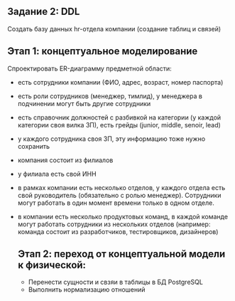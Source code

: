 ## Задание 2: DDL
Создать базу данных hr-отдела компании (создание таблиц и связей)


## Этап 1: концептуальное моделирование

Спроектировать ER-диаграмму предметной области:
- есть сотрудники компании (ФИО, адрес, возраст, номер паспорта)
- есть роли сотрудников (менеджер, тимлид), у менеджера в подчинении могут быть другие сотрудники
- есть справочник должностей с разбивкой на категории (у каждой категории своя вилка ЗП), есть грейды (junior, middle, senoir, lead)
- у каждого сотрудника своя ЗП, эту информацию тоже нужно сохранить
- компания состоит из филиалов
- у филиала есть свой ИНН
- в рамках компании есть несколько отделов, у каждого отдела есть свой руководитель (обязательно с ролью менеджер). Сотрудники могут работать в один момент времени только в одном отделе.
- в компании есть несколько продуктовых команд, в каждой команде могут работать сотрудники из нескольких отделов (например: команда состоит из разработчиков, тестировщиков, дизайнеров)

  ## Этап 2: переход от концептуальной модели к физической:

  - Перенести сущности и свзяи в таблицы в БД PostgreSQL
  - Выполнить нормализацию отношений
